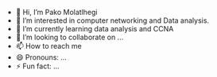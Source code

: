 - 👋 Hi, I’m Pako Molatlhegi
- 👀 I’m interested in computer networking and Data analysis.
- 🌱 I’m currently learning data analysis and CCNA
- 💞️ I’m looking to collaborate on ...
- 📫 How to reach me
- 😄 Pronouns: ...
- ⚡ Fun fact: ...

<!---
Pakontlametse/Pakontlametse is a ✨ special ✨ repository because its `README.md` (this file) appears on your GitHub profile.
You can click the Preview link to take a look at your changes.
--->

